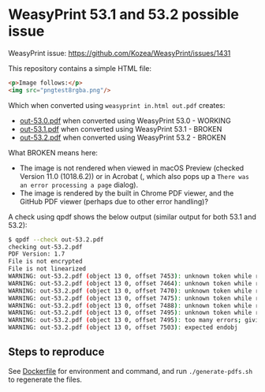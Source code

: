 # WeasyPrint 53.1 and 53.2 possible issue
WeasyPrint issue: https://github.com/Kozea/WeasyPrint/issues/1431

This repository contains a simple HTML file:

```html
<p>Image follows:</p>
<img src="pngtest8rgba.png"/>
```

Which when converted using `weasyprint in.html out.pdf` creates:
- [out-53.0.pdf](out-53.0.pdf) when converted using WeasyPrint 53.0 - WORKING
- [out-53.1.pdf](out-53.1.pdf) when converted using WeasyPrint 53.1 - BROKEN
- [out-53.2.pdf](out-53.2.pdf) when converted using WeasyPrint 53.2 - BROKEN

What BROKEN means here:

- The image is not rendered when viewed in macOS Preview (checked Version 11.0 (1018.6.2)) or in Acrobat (, which also pops up a `There was an error processing a page` dialog).
- The image is rendered by the built in Chrome PDF viewer, and the GitHub PDF viewer (perhaps due to other error handling)?

A check using qpdf shows the below output (similar output for both 53.1 and 53.2):
```sh
$ qpdf --check out-53.2.pdf
checking out-53.2.pdf
PDF Version: 1.7
File is not encrypted
File is not linearized
WARNING: out-53.2.pdf (object 13 0, offset 7453): unknown token while reading object; treating as string
WARNING: out-53.2.pdf (object 13 0, offset 7464): unknown token while reading object; treating as string
WARNING: out-53.2.pdf (object 13 0, offset 7470): unknown token while reading object; treating as string
WARNING: out-53.2.pdf (object 13 0, offset 7475): unknown token while reading object; treating as string
WARNING: out-53.2.pdf (object 13 0, offset 7488): unknown token while reading object; treating as string
WARNING: out-53.2.pdf (object 13 0, offset 7495): unknown token while reading object; treating as string
WARNING: out-53.2.pdf (object 13 0, offset 7495): too many errors; giving up on reading object
WARNING: out-53.2.pdf (object 13 0, offset 7503): expected endobj
```

## Steps to reproduce
See [Dockerfile](Dockerfile) for environment and command, and run `./generate-pdfs.sh` to regenerate the files.
